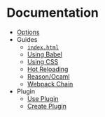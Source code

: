 # Documentation

- [Options](./options.md)
- Guides
  - [`index.html`](./guides/index-html.md)
  - [Using Babel](./guides/using-babel.md)
  - [Using CSS](./guides/using-css.md)
  - [Hot Reloading](./guides/hot-reloading.md)
  - [Reason/Ocaml](./guides/reason-ocaml.md)
  - [Webpack Chain](./guides/webpack-chain.md)
- Plugin
  - [Use Plugin](./plugin/use-plugin.md)
  - [Create Plugin](./plugin/create-plugin.md)
